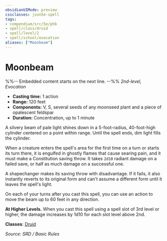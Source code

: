 ```yaml
---
obsidianUIMode: preview
cssclasses: json5e-spell
tags:
- compendium/src/5e/phb
- spell/class/druid
- spell/level/2
- spell/school/evocation
aliases: ["Moonbeam"]
---
```

# Moonbeam
%%-- Embedded content starts on the next line. --%%
*2nd-level, Evocation*  

- **Casting time:** 1 action
- **Range:** 120 feet
- **Components:** V, S, several seeds of any moonseed plant and a piece of opalescent feldspar
- **Duration:** Concentration, up to 1 minute

A silvery beam of pale light shines down in a 5-foot-radius, 40-foot-high cylinder centered on a point within range. Until the spell ends, dim light fills the cylinder.

When a creature enters the spell's area for the first time on a turn or starts its turn there, it is engulfed in ghostly flames that cause searing pain, and it must make a Constitution saving throw. It takes `2d10` radiant damage on a failed save, or half as much damage on a successful one.

A shapechanger makes its saving throw with disadvantage. If it fails, it also instantly reverts to its original form and can't assume a different form until it leaves the spell's light.

On each of your turns after you cast this spell, you can use an action to move the beam up to 60 feet in any direction.

**At Higher Levels.** When you cast this spell using a spell slot of 3rd level or higher, the damage increases by 1d10 for each slot level above 2nd.

**Classes**: [Druid](compendium/classes/druid.md)

*Source: SRD / Basic Rules*